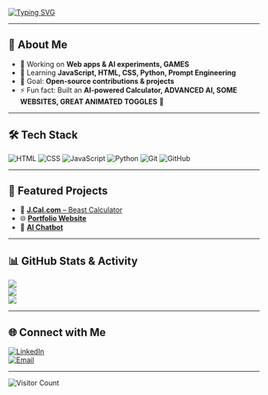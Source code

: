 <!-- Typing SVG (Animated intro) -->
[![Typing SVG](https://readme-typing-svg.herokuapp.com?font=Fira+Code&size=25&duration=4000&pause=1000&color=00F700&width=500&lines=Hi+%F0%9F%91%8B%2C+I'm+Jay+Baisane;Web+Developer+%26+AI+Learner;I+love+building+cool+projects+%F0%9F%9A%80)](https://git.io/typing-svg)

---

## 🚀 About Me
- 🔭 Working on **Web apps & AI experiments, GAMES**
- 🌱 Learning **JavaScript, HTML, CSS, Python, Prompt Engineering**
- 🎯 Goal: **Open-source contributions & projects**
- ⚡ Fun fact: Built an **AI-powered Calculator, ADVANCED AI, SOME WEBSITES, GREAT ANIMATED TOGGLES** 🤖

---

## 🛠️ Tech Stack
![HTML](https://img.shields.io/badge/HTML5-E34F26?style=for-the-badge&logo=html5&logoColor=white)
![CSS](https://img.shields.io/badge/CSS3-1572B6?style=for-the-badge&logo=css3&logoColor=white)
![JavaScript](https://img.shields.io/badge/JavaScript-F7DF1E?style=for-the-badge&logo=javascript&logoColor=black)
![Python](https://img.shields.io/badge/Python-3776AB?style=for-the-badge&logo=python&logoColor=white)
![Git](https://img.shields.io/badge/Git-F05032?style=for-the-badge&logo=git&logoColor=white)
![GitHub](https://img.shields.io/badge/GitHub-000000?style=for-the-badge&logo=github&logoColor=white)

---

## 📂 Featured Projects
- 🧮 [**J.Cal.com** – Beast Calculator](https://github.com/jaybaisane/calculator)  
- 🌐 [**Portfolio Website**](https://github.com/jaybaisane/portfolio)  
- 🤖 [**AI Chatbot**](https://github.com/jaybaisane/chatbot)  

---

## 📊 GitHub Stats & Activity
![](https://github-readme-stats.vercel.app/api?username=jaybaisane&show_icons=true&theme=radical)  
![](https://github-readme-streak-stats.herokuapp.com/?user=jaybaisane&theme=radical&hide_border=false)  
![](https://github-readme-stats.vercel.app/api/top-langs/?username=jaybaisane&layout=compact&theme=radical)  

---

## 🌐 Connect with Me
[![LinkedIn](https://img.shields.io/badge/LinkedIn-0077B5?style=for-the-badge&logo=linkedin&logoColor=white)](https://linkedin.com/in/yourprofile)  
[![Email](https://img.shields.io/badge/Email-D14836?style=for-the-badge&logo=gmail&logoColor=white)](mailto:yourmail@example.com)  

---

<!-- Visitor Counter -->
![Visitor Count](https://komarev.com/ghpvc/?username=jaybaisane&color=brightgreen&style=for-the-badge)
